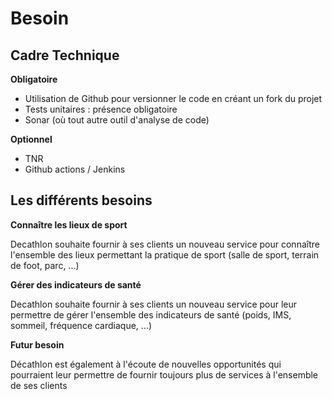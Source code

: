 # Besoin

## Cadre Technique
**Obligatoire**

 - Utilisation de Github pour versionner le code en créant un fork du projet
 - Tests unitaires : présence obligatoire
 - Sonar (où tout autre outil d'analyse de code)

**Optionnel**

 - TNR
 - Github actions / Jenkins

## Les différents besoins
**Connaître les lieux de sport**

Decathlon souhaite fournir à ses clients un nouveau service pour connaître l'ensemble des lieux permettant la pratique de sport (salle de sport, terrain de foot, parc, ...)

**Gérer des indicateurs de santé**

Decathlon souhaite fournir à ses clients un nouveau service pour leur permettre de gérer l'ensemble des indicateurs de santé (poids, IMS, sommeil, fréquence cardiaque, ...)

**Futur besoin**

Décathlon est également à l'écoute de nouvelles opportunités qui pourraient leur permettre de fournir toujours plus de services à l'ensemble de ses clients
